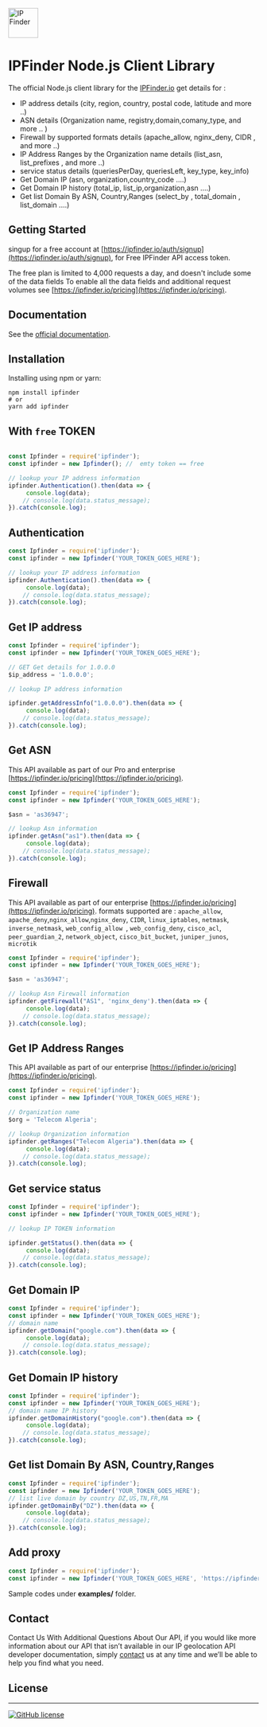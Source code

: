 <img src='https://camo.githubusercontent.com/46886c3e689a0d4a3f6c0733d1cab5d9f9a3926d/68747470733a2f2f697066696e6465722e696f2f6173736574732f696d616765732f6c6f676f732f6c6f676f2e706e67' height='60' alt='IP Finder'></a>
#  IPFinder Node.js Client Library

The official Node.js client library for the [IPFinder.io](https://ipfinder.io) get details for :
-  IP address details (city, region, country, postal code, latitude and more ..)
-  ASN details (Organization name, registry,domain,comany_type, and more .. )
-  Firewall by supported formats details (apache_allow,  nginx_deny, CIDR , and more ..)
-  IP Address Ranges by the Organization name  details (list_asn, list_prefixes , and more ..)
-  service status details (queriesPerDay, queriesLeft, key_type, key_info)
- Get Domain IP (asn, organization,country_code ....)
- Get Domain IP history (total_ip, list_ip,organization,asn ....)
- Get list Domain By ASN, Country,Ranges (select_by , total_domain  , list_domain ....)

## Getting Started
singup for a free account at [https://ipfinder.io/auth/signup](https://ipfinder.io/auth/signup), for Free IPFinder API access token.

The free plan is limited to 4,000 requests a day, and doesn't include some of the data fields
To enable all the data fields and additional request volumes see [https://ipfinder.io/pricing](https://ipfinder.io/pricing).

## Documentation

See the [official documentation](https://ipfinder.io/docs).

## Installation
Installing using npm or yarn:
```shell
npm install ipfinder
# or
yarn add ipfinder
```

## With `free` TOKEN

```javascript

const Ipfinder = require('ipfinder');
const ipfinder = new Ipfinder(); //  emty token == free

// lookup your IP address information
ipfinder.Authentication().then(data => {
     console.log(data);
    // console.log(data.status_message);
}).catch(console.log);
```

## Authentication

```javascript
const Ipfinder = require('ipfinder');
const ipfinder = new Ipfinder('YOUR_TOKEN_GOES_HERE');

// lookup your IP address information
ipfinder.Authentication().then(data => {
     console.log(data);
    // console.log(data.status_message);
}).catch(console.log);

```

## Get IP address

```javascript
const Ipfinder = require('ipfinder');
const ipfinder = new Ipfinder('YOUR_TOKEN_GOES_HERE');

// GET Get details for 1.0.0.0
$ip_address = '1.0.0.0';

// lookup IP address information

ipfinder.getAddressInfo("1.0.0.0").then(data => {
     console.log(data);
    // console.log(data.status_message);
}).catch(console.log);

```

## Get ASN
This API available as part of our Pro and enterprise [https://ipfinder.io/pricing](https://ipfinder.io/pricing).

```javascript
const Ipfinder = require('ipfinder');
const ipfinder = new Ipfinder('YOUR_TOKEN_GOES_HERE');

$asn = 'as36947';

// lookup Asn information
ipfinder.getAsn("as1").then(data => {
     console.log(data);
    // console.log(data.status_message);
}).catch(console.log);
```

## Firewall
This API available as part of our  enterprise [https://ipfinder.io/pricing](https://ipfinder.io/pricing).
formats supported are :  `apache_allow`, `apache_deny`,`nginx_allow`,`nginx_deny`, `CIDR`, `linux_iptables`, `netmask`, `inverse_netmask`, `web_config_allow `, `web_config_deny`, `cisco_acl`, `peer_guardian_2`, `network_object`, `cisco_bit_bucket`, `juniper_junos`, `microtik`

```javascript
const Ipfinder = require('ipfinder');
const ipfinder = new Ipfinder('YOUR_TOKEN_GOES_HERE');

$asn = 'as36947';

// lookup Asn Firewall information
ipfinder.getFirewall("AS1", 'nginx_deny').then(data => {
     console.log(data);
    // console.log(data.status_message);
}).catch(console.log);

```

## Get IP Address Ranges
This API available as part of our  enterprise [https://ipfinder.io/pricing](https://ipfinder.io/pricing).

```javascript
const Ipfinder = require('ipfinder');
const ipfinder = new Ipfinder('YOUR_TOKEN_GOES_HERE');

// Organization name
$org = 'Telecom Algeria';

// lookup Organization information
ipfinder.getRanges("Telecom Algeria").then(data => {
     console.log(data);
    // console.log(data.status_message);
}).catch(console.log);


```

## Get service status

```javascript
const Ipfinder = require('ipfinder');
const ipfinder = new Ipfinder('YOUR_TOKEN_GOES_HERE');

// lookup IP TOKEN information

ipfinder.getStatus().then(data => {
     console.log(data);
    // console.log(data.status_message);
}).catch(console.log);

```

## Get Domain IP


```javascript
const Ipfinder = require('ipfinder');
const ipfinder = new Ipfinder('YOUR_TOKEN_GOES_HERE');
// domain name
ipfinder.getDomain("google.com").then(data => {
     console.log(data);
    // console.log(data.status_message);
}).catch(console.log);
```

## Get Domain IP history



```javascript
const Ipfinder = require('ipfinder');
const ipfinder = new Ipfinder('YOUR_TOKEN_GOES_HERE');
// domain name IP history
ipfinder.getDomainHistory("google.com").then(data => {
     console.log(data);
    // console.log(data.status_message);
}).catch(console.log);

```

## Get list Domain By ASN, Country,Ranges


```javascript
const Ipfinder = require('ipfinder');
const ipfinder = new Ipfinder('YOUR_TOKEN_GOES_HERE');
// list live domain by country DZ,US,TN,FR,MA
ipfinder.getDomainBy("DZ").then(data => {
     console.log(data);
    // console.log(data.status_message);
}).catch(console.log);

```

## Add proxy
```javascript
const Ipfinder = require('ipfinder');
const ipfinder = new Ipfinder('YOUR_TOKEN_GOES_HERE', 'https://ipfinder.yourdomain.com');
```

Sample codes under **examples/** folder.


## Contact

Contact Us With Additional Questions About Our API, if you would like more information about our API that isn’t available in our IP geolocation API developer documentation, simply [contact](https://ipfinder.io/contact) us at any time and we’ll be able to help you find what you need.

## License
----

[![GitHub license](https://img.shields.io/github/license/ipfinder-io/ip-finder-node.svg)](https://github.com/ipfinder-io/ip-finder-node)